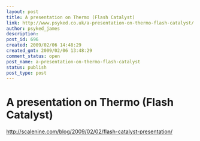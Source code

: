 ```yaml
---
layout: post
title: A presentation on Thermo (Flash Catalyst)
link: http://www.psyked.co.uk/a-presentation-on-thermo-flash-catalyst/
author: psyked_james
description: 
post_id: 696
created: 2009/02/06 14:48:29
created_gmt: 2009/02/06 13:48:29
comment_status: open
post_name: a-presentation-on-thermo-flash-catalyst
status: publish
post_type: post
---
```


# A presentation on Thermo (Flash Catalyst)

<http://scalenine.com/blog/2009/02/02/flash-catalyst-presentation/>
